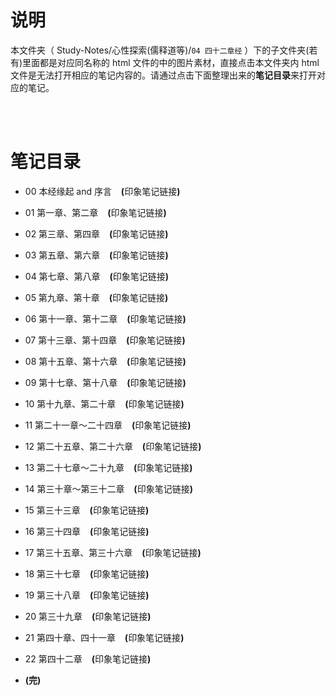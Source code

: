 # 说明
本文件夹（ Study-Notes/心性探索(儒释道等)/`04 四十二章经` ）下的子文件夹(若有)里面都是对应同名称的 html 文件的中的图片素材，直接点击本文件夹内 html 文件是无法打开相应的笔记内容的。请通过点击下面整理出来的**笔记目录**来打开对应的笔记。

<br>
<br>


# 笔记目录
* <a href="https://abrachan.github.io/Study-Notes/心性探索(儒释道等)/04%20四十二章经/00%20本经缘起%20and%20序言.html" style="text-decoration:none">00 本经缘起 and 序言</a> &ensp; **(**<a href="https://app.yinxiang.com/shard/s22/nl/24419242/078544e8-b75d-4966-87ca-b06ee7c9b5cf" style="text-decoration:none">印象笔记链接</a>**)**

* <a href="https://abrachan.github.io/Study-Notes/心性探索(儒释道等)/04%20四十二章经/01%20第一章、第二章.html" style="text-decoration:none">01 第一章、第二章</a> &ensp; **(**<a href="https://app.yinxiang.com/shard/s22/nl/24419242/68e7d77d-6e5f-4f09-a687-b38495e7f7ef" style="text-decoration:none">印象笔记链接</a>**)**

* <a href="https://abrachan.github.io/Study-Notes/心性探索(儒释道等)/04%20四十二章经/02%20第三章、第四章.html" style="text-decoration:none">02 第三章、第四章</a> &ensp; **(**<a href="https://app.yinxiang.com/shard/s22/nl/24419242/6c8ae331-c282-4201-ad63-a864f226bf7b" style="text-decoration:none">印象笔记链接</a>**)**

* <a href="https://abrachan.github.io/Study-Notes/心性探索(儒释道等)/04%20四十二章经/03%20第五章、第六章.html" style="text-decoration:none">03 第五章、第六章</a> &ensp; **(**<a href="https://app.yinxiang.com/shard/s22/nl/24419242/68ae6a10-380f-457d-8a9f-683284c5a8b2" style="text-decoration:none">印象笔记链接</a>**)**

* <a href="https://abrachan.github.io/Study-Notes/心性探索(儒释道等)/04%20四十二章经/04%20第七章、第八章.html" style="text-decoration:none">04 第七章、第八章</a> &ensp; **(**<a href="https://app.yinxiang.com/shard/s22/nl/24419242/7d7877ee-df16-4813-8b30-0a93903e5398" style="text-decoration:none">印象笔记链接</a>**)**

* <a href="https://abrachan.github.io/Study-Notes/心性探索(儒释道等)/04%20四十二章经/05%20第九章、第十章.html" style="text-decoration:none">05 第九章、第十章</a> &ensp; **(**<a href="https://app.yinxiang.com/shard/s22/nl/24419242/c6f3a2ae-6680-42db-a957-697e54644041" style="text-decoration:none">印象笔记链接</a>**)**

* <a href="https://abrachan.github.io/Study-Notes/心性探索(儒释道等)/04%20四十二章经/06%20第十一章、第十二章.html" style="text-decoration:none">06 第十一章、第十二章</a> &ensp; **(**<a href="https://app.yinxiang.com/shard/s22/nl/24419242/22eb4375-8ccd-43b0-8582-3b1419f1b483" style="text-decoration:none">印象笔记链接</a>**)**

* <a href="https://abrachan.github.io/Study-Notes/心性探索(儒释道等)/04%20四十二章经/07%20第十三章、第十四章.html" style="text-decoration:none">07 第十三章、第十四章</a> &ensp; **(**<a href="https://app.yinxiang.com/shard/s22/nl/24419242/a85bf96d-6b89-4bca-a94e-57d0fdcbc287" style="text-decoration:none">印象笔记链接</a>**)**

* <a href="https://abrachan.github.io/Study-Notes/心性探索(儒释道等)/04%20四十二章经/08%20第十五章、第十六章.html" style="text-decoration:none">08 第十五章、第十六章</a> &ensp; **(**<a href="https://app.yinxiang.com/shard/s22/nl/24419242/972dc850-3045-4ea4-9b5e-182e8be0c051" style="text-decoration:none">印象笔记链接</a>**)**

* <a href="https://abrachan.github.io/Study-Notes/心性探索(儒释道等)/04%20四十二章经/09%20第十七章、第十八章.html" style="text-decoration:none">09 第十七章、第十八章</a> &ensp; **(**<a href="https://app.yinxiang.com/shard/s22/nl/24419242/2ed3f5b0-c43a-42a6-bc28-7dc7085f3c9d" style="text-decoration:none">印象笔记链接</a>**)**

* <a href="https://abrachan.github.io/Study-Notes/心性探索(儒释道等)/04%20四十二章经/10%20第十九章、第二十章.html" style="text-decoration:none">10 第十九章、第二十章</a> &ensp; **(**<a href="https://app.yinxiang.com/shard/s22/nl/24419242/090122de-53b8-4db3-a571-f346bd9bce9e" style="text-decoration:none">印象笔记链接</a>**)**

* <a href="https://abrachan.github.io/Study-Notes/心性探索(儒释道等)/04%20四十二章经/11%20第二十一～二十四章.html" style="text-decoration:none">11 第二十一章～二十四章</a> &ensp; **(**<a href="https://app.yinxiang.com/shard/s22/nl/24419242/72e58687-c067-4c42-94db-0a6e04607a33" style="text-decoration:none">印象笔记链接</a>**)**

* <a href="https://abrachan.github.io/Study-Notes/心性探索(儒释道等)/04%20四十二章经/12%20第二十五章、第二十六章.html" style="text-decoration:none">12 第二十五章、第二十六章</a> &ensp; **(**<a href="https://app.yinxiang.com/shard/s22/nl/24419242/2c46a99d-ff46-4d64-b355-c887a52ce7fb" style="text-decoration:none">印象笔记链接</a>**)**

* <a href="https://abrachan.github.io/Study-Notes/心性探索(儒释道等)/04%20四十二章经/13%20第二十七章~二十九章.html" style="text-decoration:none">13 第二十七章～二十九章</a> &ensp; **(**<a href="https://app.yinxiang.com/shard/s22/nl/24419242/7cca8e54-24f7-4b8c-9e4e-83fe7da6a993" style="text-decoration:none">印象笔记链接</a>**)**

* <a href="https://abrachan.github.io/Study-Notes/心性探索(儒释道等)/04%20四十二章经/14%20第三十章~第三十二章.html" style="text-decoration:none">14 第三十章～第三十二章</a> &ensp; **(**<a href="https://app.yinxiang.com/shard/s22/nl/24419242/2b4ad17a-4608-4d83-9b47-37d724e74941" style="text-decoration:none">印象笔记链接</a>**)**

* <a href="https://abrachan.github.io/Study-Notes/心性探索(儒释道等)/04%20四十二章经/15%20第三十三章.html" style="text-decoration:none">15 第三十三章</a> &ensp; **(**<a href="https://app.yinxiang.com/shard/s22/nl/24419242/05086df3-e981-4638-af2f-635af291e63c" style="text-decoration:none">印象笔记链接</a>**)**

* <a href="https://abrachan.github.io/Study-Notes/心性探索(儒释道等)/04%20四十二章经/16%20第三十四章.html" style="text-decoration:none">16 第三十四章</a> &ensp; **(**<a href="https://app.yinxiang.com/shard/s22/nl/24419242/dc6553c5-fd42-4ee1-bf14-a25f7f5ef54e" style="text-decoration:none">印象笔记链接</a>**)**

* <a href="https://abrachan.github.io/Study-Notes/心性探索(儒释道等)/04%20四十二章经/17%20第三十五章、第三十六章.html" style="text-decoration:none">17 第三十五章、第三十六章</a> &ensp; **(**<a href="https://app.yinxiang.com/shard/s22/nl/24419242/463dfb8b-ab48-4173-a2c9-2bf9c282327c" style="text-decoration:none">印象笔记链接</a>**)**

* <a href="https://abrachan.github.io/Study-Notes/心性探索(儒释道等)/04%20四十二章经/18%20第三十七章.html" style="text-decoration:none">18 第三十七章</a> &ensp; **(**<a href="https://app.yinxiang.com/shard/s22/nl/24419242/29cb6c97-5c90-4d62-8dbf-821f27a9e64f" style="text-decoration:none">印象笔记链接</a>**)**

* <a href="https://abrachan.github.io/Study-Notes/心性探索(儒释道等)/04%20四十二章经/19%20第三十八章.html" style="text-decoration:none">19 第三十八章</a> &ensp; **(**<a href="https://app.yinxiang.com/shard/s22/nl/24419242/f061cb95-ddea-4a2e-9a08-680a50a528ec" style="text-decoration:none">印象笔记链接</a>**)**

* <a href="https://abrachan.github.io/Study-Notes/心性探索(儒释道等)/04%20四十二章经/20%20第三十九章.html" style="text-decoration:none">20 第三十九章</a> &ensp; **(**<a href="https://app.yinxiang.com/shard/s22/nl/24419242/2d06c41a-fcb1-4167-97c6-efb351454784" style="text-decoration:none">印象笔记链接</a>**)**

* <a href="https://abrachan.github.io/Study-Notes/心性探索(儒释道等)/04%20四十二章经/21%20第四十章、四十一章.html" style="text-decoration:none">21 第四十章、四十一章</a> &ensp; **(**<a href="https://app.yinxiang.com/shard/s22/nl/24419242/99bc0a95-df95-41a8-a6e6-ee2d3206a543" style="text-decoration:none">印象笔记链接</a>**)**

* <a href="https://abrachan.github.io/Study-Notes/心性探索(儒释道等)/04%20四十二章经/22%20第四十二章.html" style="text-decoration:none">22 第四十二章</a> &ensp; **(**<a href="https://app.yinxiang.com/shard/s22/nl/24419242/2bead7dc-ca00-42bf-913c-d674a8612221" style="text-decoration:none">印象笔记链接</a>**)**

* **(完)**
